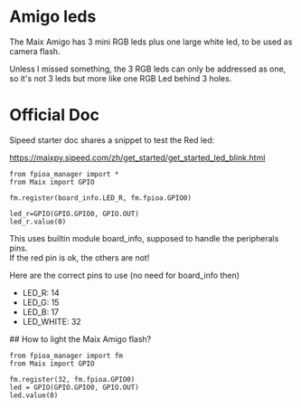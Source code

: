 # Amigo leds

The Maix Amigo has 3 mini RGB leds plus one large white led, to be used as camera flash.

Unless I missed something, the 3 RGB leds can only be addressed as one, so it's not 3 leds but more like one RGB Led behind 3 holes.

# Official Doc

Sipeed starter doc shares a snippet to test the Red led:

https://maixpy.sipeed.com/zh/get_started/get_started_led_blink.html

```
from fpioa_manager import *
from Maix import GPIO

fm.register(board_info.LED_R, fm.fpioa.GPIO0)

led_r=GPIO(GPIO.GPIO0, GPIO.OUT)
led_r.value(0)
```

This uses builtin module board_info, supposed to handle the peripherals pins.  
If the red pin is ok, the others are not!

Here are the correct pins to use (no need for board_info then)  
- LED_R: 14
- LED_G: 15
- LED_B: 17
- LED_WHITE: 32

## How to light the Maix Amigo flash?

```
from fpioa_manager import fm
from Maix import GPIO

fm.register(32, fm.fpioa.GPIO0)
led = GPIO(GPIO.GPIO0, GPIO.OUT)
led.value(0)
```
